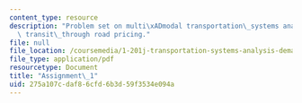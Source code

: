 ```yaml
---
content_type: resource
description: "Problem set on multi\xADmodal transportation\_systems analysis and financing\
  \ transit\_through road pricing."
file: null
file_location: /coursemedia/1-201j-transportation-systems-analysis-demand-and-economics-fall-2008/275a107cdaf86cfd6b3d59f3534e094a_MIT1_201JF08_hw_1.pdf
file_type: application/pdf
resourcetype: Document
title: "Assignment\_1"
uid: 275a107c-daf8-6cfd-6b3d-59f3534e094a
---
```

